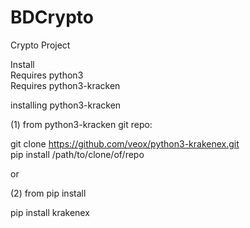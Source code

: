 # BDCrypto
Crypto Project  

Install  
  Requires python3  
  Requires python3-kracken  
  
  installing python3-kracken  
  
  (1) from python3-kracken git repo: 
  
   git clone https://github.com/veox/python3-krakenex.git  
   pip install /path/to/clone/of/repo  

  or  
 
 (2) from pip install  
  
  pip install krakenex  
 
   
  

